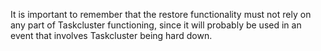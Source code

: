 It is important to remember that the restore functionality must not
rely on any part of Taskcluster functioning, since it will probably
be used in an event that involves Taskcluster being hard down.
